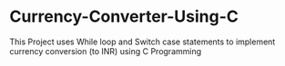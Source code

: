 # Currency-Converter-Using-C
This Project uses While loop and Switch case statements to implement currency conversion (to INR) using C Programming
